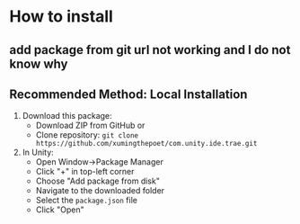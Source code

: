 # How to install
## add package from git url not working and I do not know why
## Recommended Method: Local Installation
1. Download this package:
   - Download ZIP from GitHub or
   - Clone repository: `git clone https://github.com/xumingthepoet/com.unity.ide.trae.git`
2. In Unity:
   - Open Window->Package Manager
   - Click "+" in top-left corner
   - Choose "Add package from disk"
   - Navigate to the downloaded folder
   - Select the `package.json` file
   - Click "Open"
